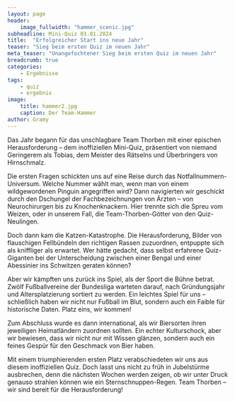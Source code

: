 ```yaml
---
layout: page
header:
    image_fullwidth: "hammer_scenic.jpg"
subheadline: Mini-Quiz 03.01.2024
title:  "Erfolgreicher Start ins neue Jahr"
teaser: "Sieg beim ersten Quiz im neuen Jahr"
meta_teaser: "Unangefochtener Sieg beim ersten Quiz im neuen Jahr"
breadcrumb: true
categories:
    - Ergebnisse
tags:
    - quiz
    - ergebnis
image:
    title: hammer2.jpg
    caption: Der Team-Hammer
author: Gramy
---
```


Das Jahr begann für das unschlagbare Team Thorben mit einer epischen Herausforderung – dem inoffiziellen Mini-Quiz, präsentiert von niemand Geringerem als Tobias, dem Meister des Rätselns und Überbringers von Hirnschmalz.

Die ersten Fragen schickten uns auf eine Reise durch das Notfallnummern-Universum. 
Welche Nummer wählt man, wenn man von einem wildgewordenen Pinguin angegriffen wird? 
Dann navigierten wir geschickt durch den Dschungel der Fachbezeichnungen von Ärzten – von Neurochirurgen bis zu Knochenknackern. 
Hier trennte sich die Spreu vom Weizen, oder in unserem Fall, die Team-Thorben-Götter von den Quiz-Neulingen.

Doch dann kam die Katzen-Katastrophe. 
Die Herausforderung, Bilder von flauschigen Fellbündeln den richtigen Rassen zuzuordnen, entpuppte sich als kniffliger als erwartet. 
Wer hätte gedacht, dass selbst erfahrene Quiz-Giganten bei der Unterscheidung zwischen einer Bengal und einer Abessinier ins Schwitzen geraten können?

Aber wir kämpften uns zurück ins Spiel, als der Sport die Bühne betrat. 
Zwölf Fußballvereine der Bundesliga warteten darauf, nach Gründungsjahr und Altersplatzierung sortiert zu werden. 
Ein leichtes Spiel für uns – schließlich haben wir nicht nur Fußball im Blut, sondern auch ein Faible für historische Daten. 
Platz eins, wir kommen!

Zum Abschluss wurde es dann international, als wir Biersorten ihren jeweiligen Heimatländern zuordnen sollten. 
Ein echter Kulturschock, aber wir bewiesen, dass wir nicht nur mit Wissen glänzen, sondern auch ein feines Gespür für den Geschmack von Bier haben.

Mit einem triumphierenden ersten Platz verabschiedeten wir uns aus diesem inoffiziellen Quiz. 
Doch lasst uns nicht zu früh in Jubelstürme ausbrechen, denn die nächsten Wochen werden zeigen, ob wir unter Druck genauso strahlen können wie ein Sternschnuppen-Regen. 
Team Thorben – wir sind bereit für die Herausforderung!